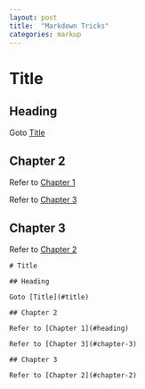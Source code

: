 ```yaml
---
layout: post
title:  "Markdown Tricks"
categories: markup
---
```


# Title

## Heading

Goto [Title](#title)

## Chapter 2

Refer to [Chapter 1](#heading)

Refer to [Chapter 3](#chapter-3)

## Chapter 3

Refer to [Chapter 2](#chapter-2)

```
# Title

## Heading

Goto [Title](#title)

## Chapter 2

Refer to [Chapter 1](#heading)

Refer to [Chapter 3](#chapter-3)

## Chapter 3

Refer to [Chapter 2](#chapter-2)
```
